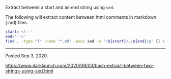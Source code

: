 Extract between a start and an end string using `sed`.

The following will extract content between html comments in markdown (.md) files:

```bash
start='<!--'
end='-->'
find . -type "f" -name "*.md" -exec sed -n "/${start}/,/${end}/p" {} \;
```

---

Posted Sep 3, 2020.

https://www.darklaunch.com/2020/09/03/bash-extract-between-two-strings-using-sed.html